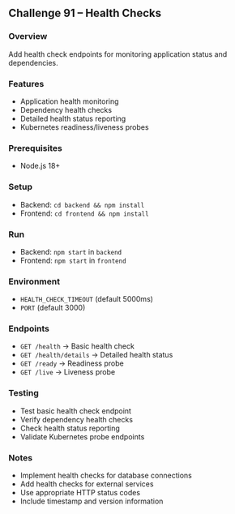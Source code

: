## Challenge 91 – Health Checks

### Overview
Add health check endpoints for monitoring application status and dependencies.

### Features
- Application health monitoring
- Dependency health checks
- Detailed health status reporting
- Kubernetes readiness/liveness probes

### Prerequisites
- Node.js 18+

### Setup
- Backend: `cd backend && npm install`
- Frontend: `cd frontend && npm install`

### Run
- Backend: `npm start` in `backend`
- Frontend: `npm start` in `frontend`

### Environment
- `HEALTH_CHECK_TIMEOUT` (default 5000ms)
- `PORT` (default 3000)

### Endpoints
- `GET /health` → Basic health check
- `GET /health/details` → Detailed health status
- `GET /ready` → Readiness probe
- `GET /live` → Liveness probe

### Testing
- Test basic health check endpoint
- Verify dependency health checks
- Check health status reporting
- Validate Kubernetes probe endpoints

### Notes
- Implement health checks for database connections
- Add health checks for external services
- Use appropriate HTTP status codes
- Include timestamp and version information
